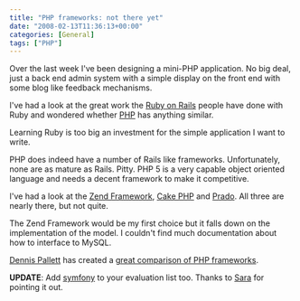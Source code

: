 ```yaml
---
title: "PHP frameworks: not there yet"
date: "2008-02-13T11:36:13+00:00"
categories: [General]
tags: ["PHP"]
---
```


Over the last week I've been designing a mini-PHP application. No big deal, just a back end admin system with a simple display on the front end with some blog like feedback mechanisms.

I've had a look at the great work the <a href="http://www.rubyonrails.org/">Ruby on Rails</a> people have done with Ruby and wondered whether <a href="http://www.php.net/">PHP</a> has anything similar.

Learning Ruby is too big an investment for the simple application I want to write.

PHP does indeed have a number of Rails like frameworks. Unfortunately, none are as mature as Rails. Pitty. PHP 5 is a very capable object oriented language and needs a decent framework to make it competitive.

I've had a look at the <a href="http://framework.zend.com/">Zend Framework</a>, <a href="http://www.cakephp.org/">Cake PHP</a> and <a href="http://www.pradosoft.com/">Prado</a>. All three are nearly there, but not quite.

The Zend Framework would be my first choice but it falls down on the implementation of the model. I couldn't find much documentation about how to interface to MySQL.

<a href="http://www.phpit.net/">Dennis Pallett</a> has created a <a href="http://www.phpit.net/article/ten-different-php-frameworks/">great comparison of PHP frameworks</a>.

<strong>UPDATE</strong>: Add <a href="http://www.symfony-project.org/">symfony</a> to your evaluation list too. Thanks to <a href="http://www.search-this.com/">Sara</a> for pointing it out.
